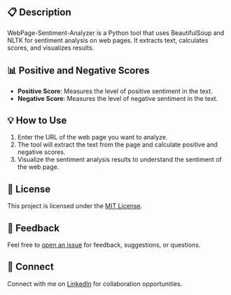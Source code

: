 
## 📋 Description

WebPage-Sentiment-Analyzer is a Python tool that uses BeautifulSoup and NLTK for sentiment analysis on web pages. It extracts text, calculates scores, and visualizes results.

## 📊 Positive and Negative Scores

- **Positive Score**: Measures the level of positive sentiment in the text.
- **Negative Score**: Measures the level of negative sentiment in the text.

## 💡 How to Use

1. Enter the URL of the web page you want to analyze.
2. The tool will extract the text from the page and calculate positive and negative scores.
3. Visualize the sentiment analysis results to understand the sentiment of the web page.

## 📄 License

This project is licensed under the [MIT License](LICENSE).

## 📝 Feedback

Feel free to [open an issue](https://github.com/your-username/WebPage-Sentiment-Analyzer/issues) for feedback, suggestions, or questions.

## 📡 Connect

Connect with me on [LinkedIn](https://www.linkedin.com/in/your-username) for collaboration opportunities.
